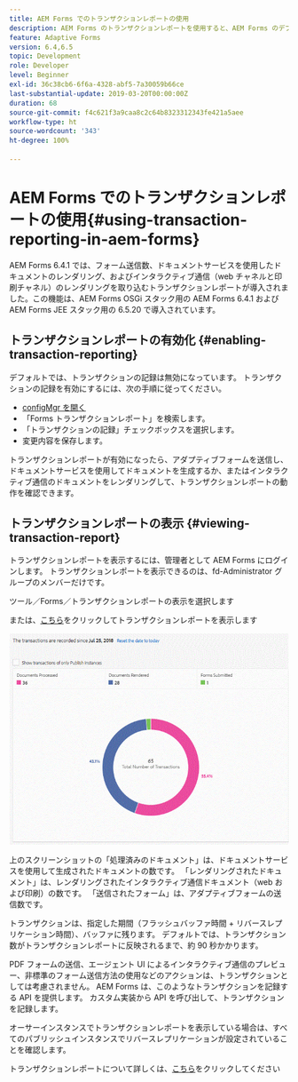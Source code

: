 ```yaml
---
title: AEM Forms でのトランザクションレポートの使用
description: AEM Forms のトランザクションレポートを使用すると、AEM Forms のデプロイメントで指定した日以降に発生したすべてのトランザクション数を保持できます。
feature: Adaptive Forms
version: 6.4,6.5
topic: Development
role: Developer
level: Beginner
exl-id: 36c38cb6-6f6a-4328-abf5-7a30059b66ce
last-substantial-update: 2019-03-20T00:00:00Z
duration: 68
source-git-commit: f4c621f3a9caa8c2c64b8323312343fe421a5aee
workflow-type: ht
source-wordcount: '343'
ht-degree: 100%

---
```


# AEM Forms でのトランザクションレポートの使用{#using-transaction-reporting-in-aem-forms}

AEM Forms 6.4.1 では、フォーム送信数、ドキュメントサービスを使用したドキュメントのレンダリング、およびインタラクティブ通信（web チャネルと印刷チャネル）のレンダリングを取り込むトランザクションレポートが導入されました。この機能は、AEM Forms OSGi スタック用の AEM Forms 6.4.1 および AEM Forms JEE スタック用の 6.5.20 で導入されています。

## トランザクションレポートの有効化 {#enabling-transaction-reporting}

デフォルトでは、トランザクションの記録は無効になっています。 トランザクションの記録を有効にするには、次の手順に従ってください。

* [configMgr を開く](http://localhost:4502/system/console/configMgr)
* 「Forms トランザクションレポート」を検索します。
* 「トランザクションの記録」チェックボックスを選択します。
* 変更内容を保存します。

トランザクションレポートが有効になったら、アダプティブフォームを送信し、ドキュメントサービスを使用してドキュメントを生成するか、またはインタラクティブ通信のドキュメントをレンダリングして、トランザクションレポートの動作を確認できます。

## トランザクションレポートの表示 {#viewing-transaction-report}

トランザクションレポートを表示するには、管理者として AEM Forms にログインします。 トランザクションレポートを表示できるのは、fd-Administrator グループのメンバーだけです。

ツール／Forms／トランザクションレポートの表示を選択します

または、[こちら](http://localhost:4502/mnt/overlay/fd/transaction/gui/content/report.html)をクリックしてトランザクションレポートを表示します

![TransactionReporting](assets/transactionreporting.gif)

上のスクリーンショットの「処理済みのドキュメント」は、ドキュメントサービスを使用して生成されたドキュメントの数です。 「レンダリングされたドキュメント」は、レンダリングされたインタラクティブ通信ドキュメント（web および印刷）の数です。 「送信されたフォーム」は、アダプティブフォームの送信数です。

トランザクションは、指定した期間（フラッシュバッファ時間 + リバースレプリケーション時間）、バッファに残ります。 デフォルトでは、トランザクション数がトランザクションレポートに反映されるまで、約 90 秒かかります。

PDF フォームの送信、エージェント UI によるインタラクティブ通信のプレビュー、非標準のフォーム送信方法の使用などのアクションは、トランザクションとしては考慮されません。 AEM Forms は、このようなトランザクションを記録する API を提供します。 カスタム実装から API を呼び出して、トランザクションを記録します。

オーサーインスタンスでトランザクションレポートを表示している場合は、すべてのパブリッシュインスタンスでリバースレプリケーションが設定されていることを確認します。

トランザクションレポートについて詳しくは、[こちら](https://helpx.adobe.com/jp/experience-manager/6-4/forms/using/transaction-reports-overview.html)をクリックしてください
